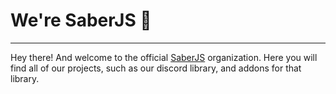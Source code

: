 # We're SaberJS 👋
---
Hey there! And welcome to the official [SaberJS](https://saberjs.dev/) organization. Here you will find all of our projects, such as our discord library, and addons for that library.
